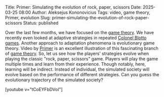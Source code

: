 Title: Primer: Simulating the evolution of rock, paper, scissors
Date: 2025-03-25 08:00
Author: Aleksejus Kononovicius
Tags: video, game theory, Primer, evolution
Slug: primer-simulating-the-evolution-of-rock-paper-scissors
Status: published

Over the last few months, we have focused on the [game
theory](/tag/game-theory/). We have recently even looked at adaptive
strategies in repeated [Colonel Blotto
games]({filename}/articles/2025/adaptive-strategy-colonel-blotto-game.md).
Another approach to adaptation phenomena is evolutionary game theory. Video
by [Primer](https://www.youtube.com/@PrimerBlobs) is an excellent
illustration of this fascinating branch of [game theory](/tag/game-theory/).
So, let us see how the players' strategies evolve when playing the classic
"rock, paper, scissors" game. Players will play the game multiple times and
learn from their experience. Though notably, here, learning will be
indirect. Instead of individual, the simulated society will evolve based on
the performance of different strategies. Can you guess the evolutionary
trajectory of the simulated society?

[youtube v="tCoEYFbDVoI"]
